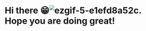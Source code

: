 # Hi there 😁![ezgif-5-e1efd8a52c](https://github.com/woodenclock/woodenclock/assets/69474977/48e81a94-dc75-49a2-9dea-40946676518b). Hope you are doing great!
